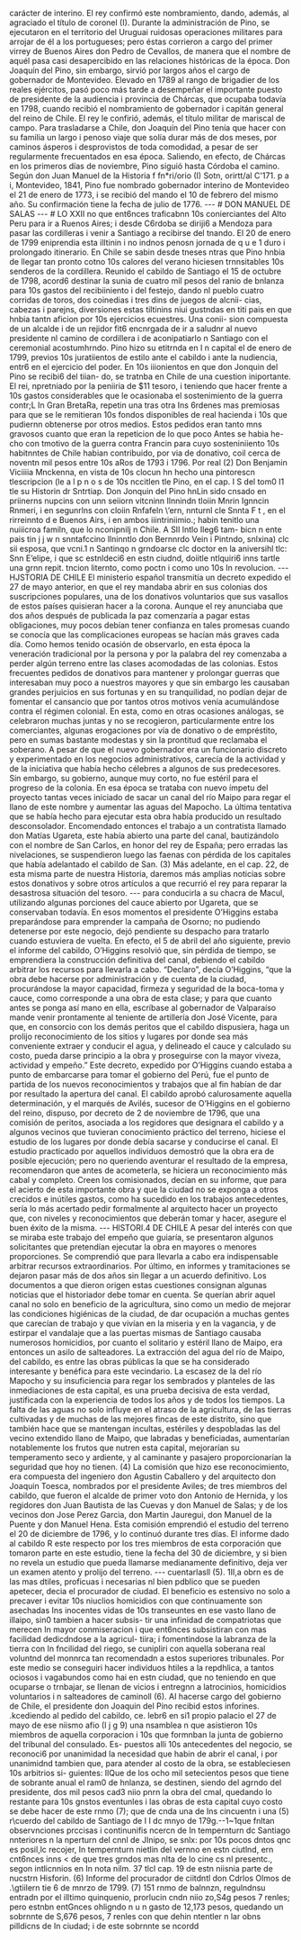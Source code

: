 carácter de interino. El rey confirmó este nombramiento, dando, además, al agraciado el título de coronel (I). Durante la administración de Pino, se ejecutaron en el territorio del Uruguai ruidosas operaciones militares para arrojar de él a los portugueses; pero éstas corrieron a cargo del primer virrey de Buenos Aires don Pedro de Cevallos, de manera que el nombre de aquél pasa casi desapercibido en las relaciones históricas de la época. Don Joaquín del Pino, sin embargo, sirvió por largos años el cargo de gobernador de Montevideo. Elevado en 1789 al rango de brigadier de los reales ejércitos, pasó poco más tarde a desempeñar el importante puesto de presidente de la audiencia i provincia de Chárcas, que ocupaba todavía en 1798, cuando recibió el nombramiento de gobernador i capitán general del reino de Chile. El rey le confirió, además, el título militar de mariscal de campo. Para trasladarse a Chile, don Joaquín del Pino tenía que hacer con su familia un largo i penoso viaje que solía durar más de dos meses, por caminos ásperos i desprovistos de toda comodidad, a pesar de ser regularmente frecuentados en esa época. Saliendo, en efecto, de Chárcas en los primeros días de noviembre, Pino siguió hasta Córdoba el camino. Según don Juan Manuel de la Historia f fn*ri/orio (I) Sotn, orirtt/al C'171. p a i, Montevideo, 1841, Pino fue nombrado gobernador interino de Montevideo el 21 de enero de 1773, i se recibió del mando el 10 de febrero del mismo año. Su confirmación tiene la fecha de julio de 1776. --- # DON MANUEL DE SALAS --- # LO XXII no que ent6nces traficabnn 10s conierciantes del Alto Peru para ir a Ruenos Aires; i desde C6rdoba se diriji6 a Mendoza para pasar las cordilleras i venir a Santiago a recibirse del tnando. El 20 de enero de 1799 eniprendia esta illtinin i no indnos penosn jornada de q u e 1 duro i prolongado itinerario. En Chile se sabin desde tneses ntras que Pino hnbia de llegar tan pronto cotno 10s calores del verano hiciesen trnnsitables 10s senderos de la cordillera. Reunido el cabildo de Santiago el 15 de octubre de 1798, acord6 destinar la sunia de cuatro mil pesos del ranio de bnlanza para 10s gastos del recibiiniento i del festejo, dando nl pueblo cuatro corridas de toros, dos coinedias i tres dins de juegos de alcnii- cias, cabezas i parejns, diversiones estas tiltinins niui gustndas en titi pais en que hnbia tantn aficion por 10s ejercicios ecuestres. Una conii- sion compuesta de un alcalde i de un rejidor fit6 encnrgada de ir a saludnr al nuevo presidente nl camino de cordillera i de aconipatiarlo n Santiago con el ceremonial acostumhrndo. Pino hizo su etitrnda en I n capital el de enero de 1799, previos 10s juratiientos de estilo ante el cabildo i ante la nudiencia, entr6 en el ejercicio del poder. En 10s iiionientos en que don Jonquin del Pino se recibi6 del tiian- do, se tratnba en Chile de una cuestion iniportante. El rei, npretniado por la peniiria de $11 tesoro, i teniendo que hacer frente a 10s gastos considerables que le ocasionaba el sostenimiento de la guerra contr;L In Gran BretaRa, repetin una tras otra Ins 6rdenes mas premiosas para que se le remitieran 10s fondos disponibles de real hacienda i 10s que pudiernn obtenerse por otros medios. Estos pedidos eran tanto mns gravosos cuanto que eran la repeticion de lo que poco Antes se habia he- cho con tmotivo de la guerra contra Francin para cuyo sosteniniiento 10s habitnntes de Chile habian contribuido, por via de donativo, coil cerca de noventn mil pesos entre 10s aRos de 1793 i 1796. Por real (2) Don Benjamin Viciiiia Mnckenna, en vista de 10s clocun hn hecho una pintorescn tlescripcion (le a l p n o s de 10s nccitlen tle Pino, en el cap. I S del tom0 I1 tle su Historin dr Sntrtiap. Don Jonquin del Pino hnLin sido cnsado en priinerns nupcins con unn seiiorn vitcninn Ilnnindn tloiin Mnrin Ignncin Rnmeri, i en segunrlns con cloiin Rnfafeln \‘ern, nnturnl cle Snnta F t , en el rirreinnto d e Buenos Airs, i en ambos iiintriniimio.; habin tenitlo una nuiiicroa familn, que lo nconipnilj n Chile. A SII lntlo Ileg6 tam- bicn n ente pais tin j j w n snntafccino llninntlo don Bernnrdo Vein i Pintndo, snlxina) clc sii esposa, que vcni.1 n Santinqo n grndoarse clc doctor en la aniversihl tlc: Snn E’elipe, i que sc estnldeci6 en estn ciudnd, doiitle ntlquiri6 inns tartle una grnn repit. tncion liternto, como poctn i como uno 10s In revolucion. --- HJSTORIA DE CHILE El ministerio español transmitía un decreto expedido el 27 de mayo anterior, en que el rey mandaba abrir en sus colonias dos suscripciones populares, una de los donativos voluntarios que sus vasallos de estos países quisieran hacer a la corona. Aunque el rey anunciaba que dos años después de publicada la paz comenzaría a pagar estas obligaciones, muy pocos debían tener confianza en tales promesas cuando se conocía que las complicaciones europeas se hacían más graves cada día. Como hemos tenido ocasión de observarlo, en esta época la veneración tradicional por la persona y por la palabra del rey comenzaba a perder algún terreno entre las clases acomodadas de las colonias. Estos frecuentes pedidos de donativos para mantener y prolongar guerras que interesaban muy poco a nuestros mayores y que sin embargo les causaban grandes perjuicios en sus fortunas y en su tranquilidad, no podían dejar de fomentar el cansancio que por tantos otros motivos venía acumulándose contra el régimen colonial. En esta, como en otras ocasiones análogas, se celebraron muchas juntas y no se recogieron, particularmente entre los comerciantes, algunas erogaciones por vía de donativo o de empréstito, pero en sumas bastante modestas y sin la prontitud que reclamaba el soberano. A pesar de que el nuevo gobernador era un funcionario discreto y experimentado en los negocios administrativos, carecía de la actividad y de la iniciativa que había hecho célebres a algunos de sus predecesores. Sin embargo, su gobierno, aunque muy corto, no fue estéril para el progreso de la colonia. En esa época se trataba con nuevo ímpetu del proyecto tantas veces iniciado de sacar un canal del río Maipo para regar el llano de este nombre y aumentar las aguas del Mapocho. La última tentativa que se había hecho para ejecutar esta obra había producido un resultado desconsolador. Encomendado entonces el trabajo a un contratista llamado don Matías Ugareta, este había abierto una parte del canal, bautizándolo con el nombre de San Carlos, en honor del rey de España; pero erradas las nivelaciones, se suspendieron luego las faenas con pérdida de los capitales que había adelantado el cabildo de San. (3) Más adelante, en el cap. 22, de esta misma parte de nuestra Historia, daremos más amplias noticias sobre estos donativos y sobre otros artículos a que recurrió el rey para reparar la desastrosa situación del tesoro. --- para conducirla a su chacra de Macul, utilizando algunas porciones del cauce abierto por Ugareta, que se conservaban todavía. En esos momentos el presidente O’Higgins estaba preparándose para emprender la campaña de Osorno; no pudiendo detenerse por este negocio, dejó pendiente su despacho para tratarlo cuando estuviera de vuelta. En efecto, el 5 de abril del año siguiente, previo el informe del cabildo, O’Higgins resolvió que, sin pérdida de tiempo, se emprendiera la construcción definitiva del canal, debiendo el cabildo arbitrar los recursos para llevarla a cabo. “Declaro”, decía O’Higgins, “que la obra debe hacerse por administración y de cuenta de la ciudad, procurándose la mayor capacidad, firmeza y seguridad de la boca-toma y cauce, como corresponde a una obra de esta clase; y para que cuanto antes se ponga así mano en ella, escríbase al gobernador de Valparaíso mande venir prontamente al teniente de artillería don José Vicente, para que, en consorcio con los demás peritos que el cabildo dispusiera, haga un prolijo reconocimiento de los sitios y lugares por donde sea más conveniente extraer y conducir el agua, y delineado el cauce y calculado su costo, pueda darse principio a la obra y proseguirse con la mayor viveza, actividad y empeño.” Este decreto, expedido por O’Higgins cuando estaba a punto de embarcarse para tomar el gobierno del Perú, fue el punto de partida de los nuevos reconocimientos y trabajos que al fin habían de dar por resultado la apertura del canal. El cabildo aprobó calurosamente aquella determinación, y el marqués de Avilés, sucesor de O’Higgins en el gobierno del reino, dispuso, por decreto de 2 de noviembre de 1796, que una comisión de peritos, asociada a los regidores que designara el cabildo y a algunos vecinos que tuvieran conocimiento práctico del terreno, hiciese el estudio de los lugares por donde debía sacarse y conducirse el canal. El estudio practicado por aquellos individuos demostró que la obra era de posible ejecución; pero no queriendo aventurar el resultado de la empresa, recomendaron que antes de acometerla, se hiciera un reconocimiento más cabal y completo. Creen los comisionados, decían en su informe, que para el acierto de esta importante obra y que la ciudad no se exponga a otros crecidos e inútiles gastos, como ha sucedido en los trabajos antecedentes, sería lo más acertado pedir formalmente al arquitecto hacer un proyecto que, con niveles y reconocimientos que deberán tomar y hacer, asegure el buen éxito de la misma. --- HlSTORI.4 DE CHILE A pesar del interés con que se miraba este trabajo del empeño que guiaría, se presentaron algunos solicitantes que pretendían ejecutar la obra en mayores o menores proporciones. Se comprendió que para llevarla a cabo era indispensable arbitrar recursos extraordinarios. Por último, en informes y tramitaciones se dejaron pasar más de dos años sin llegar a un acuerdo definitivo. Los documentos a que dieron origen estas cuestiones consignan algunas noticias que el historiador debe tomar en cuenta. Se querían abrir aquel canal no solo en beneficio de la agricultura, sino como un medio de mejorar las condiciones higiénicas de la ciudad, de dar ocupación a muchas gentes que carecían de trabajo y que vivían en la miseria y en la vagancia, y de estirpar el vandalaje que a las puertas mismas de Santiago causaba numerosos homicidios, por cuanto el solitario y estéril llano de Maipo, era entonces un asilo de salteadores. La extracción del agua del río de Maipo, del cabildo, es entre las obras públicas la que se ha considerado interesante y benéfica para este vecindario. La escasez de la del río Mapocho y su insuficiencia para regar los sembrados y planteles de las inmediaciones de esta capital, es una prueba decisiva de esta verdad, justificada con la experiencia de todos los años y de todos los tiempos. La falta de las aguas no solo influye en el atraso de la agricultura, de las tierras cultivadas y de muchas de las mejores fincas de este distrito, sino que también hace que se mantengan incultas, estériles y despobladas las del vecino extendido llano de Maipo, que labradas y beneficiadas, aumentarían notablemente los frutos que nutren esta capital, mejorarían su temperamento seco y ardiente, y al caminante y pasajero proporcionarían la seguridad que hoy no tienen. (4) La comisión que hizo ese reconocimiento, era compuesta del ingeniero don Agustin Caballero y del arquitecto don Joaquin Toesca, nombrados por el presidente Aviles; de tres miembros del cabildo, que fueron el alcalde de primer voto don Antonio de Hernida, y los regidores don Juan Bautista de las Cuevas y don Manuel de Salas; y de los vecinos don Jose Perez Garcia, don Martin Jauregui, don Manuel de la Puente y don Manuel Hena. Esta comisión emprendió el estudio del terreno el 20 de diciembre de 1796, y lo continuó durante tres días. El informe dado al cabildo R este respecto por los tres miembros de esta corporación que tomaron parte en este estudio, tiene la fecha del 30 de diciembre, y si bien no revela un estudio que pueda llamarse medianamente definitivo, deja ver un examen atento y prolijo del terreno. --- cuentarlasll (5). 1II,a obrn es de las mas dtiles, proficuas i necesarias nl bien pdblico que se pueden apetecer, decia el procurador de ciudad. El beneficio es estensivo no solo a precaver i evitar 10s niuclios homicidios con que continuamente son asechadas Ins inocentes vidas de 10s transeuntes en ese vasto llano de illaipo, sin0 tambien a hacer subsis- tir una infinidad de compatriotas que merecen In mayor conmiseracion i que ent6nces subsistiran con mas facilidad dedicdndose a la agricul- tiira; i fomentindose la labranza de la tierra con In fncilidad del riego, se cunipliri con aquella soberana real voluntnd del monnrca tan recomendadn a estos superiores tribunales. Por este medio se conseguiri hacer individuos htiles a la repdhlica, a tantos ociosos i vagabundos como hai en estn ciudad, que no teniendo en que ocuparse o trnbajar, se Ilenan de vicios i entregnn a latrocinios, homicidios voluntarios i n salteadores de caminoll (6). AI hacerse cargo del gobierno de Chile, el presidente don Joaquin del Pino recibid estos inforines. .kcediendo al pedido del cabildo, ce. lebr6 en si1 propio palacio el 27 de mayo de ese niismo afio (I j g 9) una nsamblea n que asistieron 10s miembros de aquella corporacion i 10s que formnban la junta de gobierno del tribunal del consulado. Es- puestos alli 10s antecedentes del negocio, se reconoci6 por unanimidad la necesidad que habin de abrir el canal, i por unanimidnd tambien que, para atender al costo de la obra, se estableciesen 10s arbitrios si- guientes: IlQue de los ocho mil setecientos pesos que tiene de sobrante anual el ram0 de hnlanza, se destinen, siendo del agrndo del presidente, dos mil pesos cad3 niio pnrn la obra del cmal, quedando lo restante para 10s gnstos eventunles i las obras de esta capital cuyo costo se debe hacer de este rnmo (7); que de cnda una de Ins cincuentn i una (5) r\cuerdo del cabildo de Santiago de I I dc mnyo de 179g.--1\~1que fnltan observnciones prccisas i continunifis ncercn de In tempernturn dc Santiago nnteriores n la nperturn del cnnl de JInipo, se snlx: por 10s pocos dntos qnc es posil,lc recojer, In tempernturn nietlin del vernno en estn ciutlnd, ern cnt6nces inns &#x3C; de que tres grndos mas nlta de lo cine cs nl presentc., segon intlicnnios en In nota nilm. 37 tlcl cap. 19 de estn niisnia parte de nucstrn Hisforin. (6) Informe del procurador de ciitdntl don Cdrlos Olmos de .\gtiilern tie 6 de mnrzo de 1799. (7) 151 rnmo de balnnzn, regulndnsu entradn por el illtimo quinquenio, prorlucin cndn niio zo,S4g pesos 7 renles; pero estnbn entGnces ohligndo n u n gasto de 12,173 pesos, quedando un sobrnnte de S,676 pesos, 7 renles con que dehin ntentler n lar obns pilldicns de In ciudad; i de este sobrnnte se ncordd
